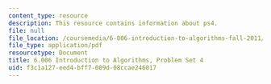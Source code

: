 ```yaml
---
content_type: resource
description: This resource contains information about ps4.
file: null
file_location: /coursemedia/6-006-introduction-to-algorithms-fall-2011/f3c1a127eed4bff7009d08ccae246017_MIT6_006F11_ps4.pdf
file_type: application/pdf
resourcetype: Document
title: 6.006 Introduction to Algorithms, Problem Set 4
uid: f3c1a127-eed4-bff7-009d-08ccae246017
---
```

